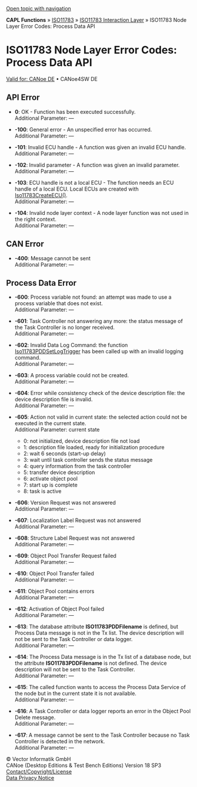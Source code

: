 [Open topic with navigation](../../../../../CANoeDEFamily.htm#Topics/CAPLFunctions/ISO11783/ISONodeLayer/CAPLfunctionsISONLErrorCodesPDDOnError.md)

**CAPL Functions** » [ISO11783](../CAPLfunctionsISO11783Overview.md) » [ISO11783 Interaction Layer](../ISOInteractionLayer/CAPLfunctionsISOILOverview.md) » ISO11783 Node Layer Error Codes: Process Data API

# ISO11783 Node Layer Error Codes: Process Data API

[Valid for: CANoe DE](../../../Shared/FeatureAvailability.md) • CANoe4SW DE

## API Error

- **0**: OK - Function has been executed successfully.  
  Additional Parameter: —

- **-100**: General error - An unspecified error has occurred.  
  Additional Parameter: —

- **-101**: Invalid ECU handle - A function was given an invalid ECU handle.  
  Additional Parameter: —

- **-102**: Invalid parameter - A function was given an invalid parameter.  
  Additional Parameter: —

- **-103**: ECU handle is not a local ECU - The function needs an ECU handle of a local ECU. Local ECUs are created with [Iso11783CreateECU()](Functions/CAPLfunctionIso11783CreateECU.md).  
  Additional Parameter: —

- **-104**: Invalid node layer context - A node layer function was not used in the right context.  
  Additional Parameter: —

## CAN Error

- **-400**: Message cannot be sent  
  Additional Parameter: —

## Process Data Error

- **-600**: Process variable not found: an attempt was made to use a process variable that does not exist.  
  Additional Parameter: —

- **-601**: Task Controller not answering any more: the status message of the Task Controller is no longer received.  
  Additional Parameter: —

- **-602**: Invalid Data Log Command: the function [Iso11783PDDSetLogTrigger](Functions/CAPLfunctionIso11783PDDSetLogTrigger.md) has been called up with an invalid logging command.  
  Additional Parameter: —

- **-603**: A process variable could not be created.  
  Additional Parameter: —

- **-604**: Error while consistency check of the device description file: the device description file is invalid.  
  Additional Parameter: —

- **-605**: Action not valid in current state: the selected action could not be executed in the current state.  
  Additional Parameter: current state
  - 0: not initialized, device description file not load
  - 1: description file loaded, ready for initialization procedure
  - 2: wait 6 seconds (start-up delay)
  - 3: wait until task controller sends the status message
  - 4: query information from the task controller
  - 5: transfer device description
  - 6: activate object pool
  - 7: start up is complete
  - 8: task is active

- **-606**: Version Request was not answered  
  Additional Parameter: —

- **-607**: Localization Label Request was not answered  
  Additional Parameter: —

- **-608**: Structure Label Request was not answered  
  Additional Parameter: —

- **-609**: Object Pool Transfer Request failed  
  Additional Parameter: —

- **-610**: Object Pool Transfer failed  
  Additional Parameter: —

- **-611**: Object Pool contains errors  
  Additional Parameter: —

- **-612**: Activation of Object Pool failed  
  Additional Parameter: —

- **-613**: The database attribute **ISO11783PDDFilename** is defined, but Process Data message is not in the Tx list. The device description will not be sent to the Task Controller or data logger.  
  Additional Parameter: —

- **-614**: The Process Data message is in the Tx list of a database node, but the attribute **ISO11783PDDFilename** is not defined. The device description will not be sent to the Task Controller.  
  Additional Parameter: —

- **-615**: The called function wants to access the Process Data Service of the node but in the current state it is not available.  
  Additional Parameter: —

- **-616**: A Task Controller or data logger reports an error in the Object Pool Delete message.  
  Additional Parameter: —

- **-617**: A message cannot be sent to the Task Controller because no Task Controller is detected in the network.  
  Additional Parameter: —

© Vector Informatik GmbH  
CANoe (Desktop Editions & Test Bench Editions) Version 18 SP3  
[Contact/Copyright/License](../../../Shared/ContactCopyrightLicense.md)  
[Data Privacy Notice](https://www.vector.com/int/en/company/get-info/privacy-policy/)